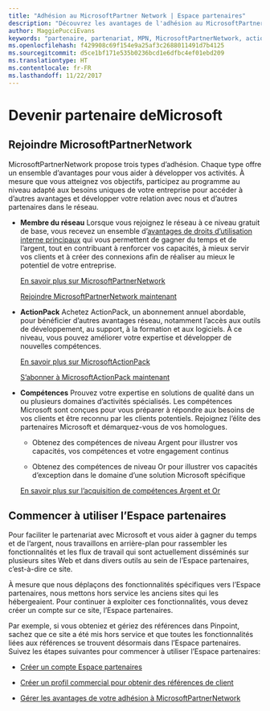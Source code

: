 ```yaml
---
title: "Adhésion au MicrosoftPartner Network | Espace partenaires"
description: "Découvrez les avantages de l'adhésion au MicrosoftPartner Network."
author: MaggiePucciEvans
keywords: "partenaire, partenariat, MPN, MicrosoftPartnerNetwork, action pack, MAPS, abonnement action pack, avantages, avantages MPN, adhésion"
ms.openlocfilehash: f429908c69f154e9a25af3c2688011491d7b4125
ms.sourcegitcommit: d5ce1bf171e535b0236bcd1e6dfbc4ef01ebd209
ms.translationtype: HT
ms.contentlocale: fr-FR
ms.lasthandoff: 11/22/2017
---
```

# <a name="partner-with-microsoft"></a>Devenir partenaire deMicrosoft

## <a name="join-the-microsoft-partner-network"></a>Rejoindre MicrosoftPartnerNetwork

MicrosoftPartnerNetwork propose trois types d’adhésion. Chaque type offre un ensemble d’avantages pour vous aider à développer vos activités. À mesure que vous atteignez vos objectifs, participez au programme au niveau adapté aux besoins uniques de votre entreprise pour accéder à d’autres avantages et développer votre relation avec nous et d’autres partenaires dans le réseau.

-   **Membre du réseau** Lorsque vous rejoignez le réseau à ce niveau gratuit de base, vous recevez un ensemble d’[avantages de droits d’utilisation interne principaux](https://partner.microsoft.com/membership/core-benefits) qui vous permettent de gagner du temps et de l’argent, tout en contribuant à renforcer vos capacités, à mieux servir vos clients et à créer des connexions afin de réaliser au mieux le potentiel de votre entreprise.

    [En savoir plus sur MicrosoftPartnerNetwork](https://partner.microsoft.com/membership/how-it-works)

    [Rejoindre MicrosoftPartnerNetwork maintenant](https://partners.microsoft.com/PartnerProgram/simplifiedenrollment.aspx)

-   **ActionPack** Achetez ActionPack, un abonnement annuel abordable, pour bénéficier d’autres avantages réseau, notamment l’accès aux outils de développement, au support, à la formation et aux logiciels. À ce niveau, vous pouvez améliorer votre expertise et développer de nouvelles compétences.

    [En savoir plus sur MicrosoftActionPack](https://partner.microsoft.com/membership/action-pack)

    [S’abonner à MicrosoftActionPack maintenant](mpn-get-action-pack.md)

-   **Compétences** Prouvez votre expertise en solutions de qualité dans un ou plusieurs domaines d’activités spécialisés. Les compétences Microsoft sont conçues pour vous préparer à répondre aux besoins de vos clients et être reconnu par les clients potentiels. Rejoignez l’élite des partenaires Microsoft et démarquez-vous de vos homologues.

    -   Obtenez des compétences de niveau Argent pour illustrer vos capacités, vos compétences et votre engagement continus

    -   Obtenez des compétences de niveau Or pour illustrer vos capacités d’exception dans le domaine d’une solution Microsoft spécifique

    [En savoir plus sur l’acquisition de compétences Argent et Or](https://partner.microsoft.com/membership/competencies)

   
## <a name="get-started-with-partner-center"></a>Commencer à utiliser l’Espace partenaires

Pour faciliter le partenariat avec Microsoft et vous aider à gagner du temps et de l’argent, nous travaillons en arrière-plan pour rassembler les fonctionnalités et les flux de travail qui sont actuellement disséminés sur plusieurs sites Web et dans divers outils au sein de l’Espace partenaires, c’est-à-dire ce site. 

À mesure que nous déplaçons des fonctionnalités spécifiques vers l’Espace partenaires, nous mettons hors service les anciens sites qui les hébergeaient. Pour continuer à exploiter ces fonctionnalités, vous devez créer un compte sur ce site, l’Espace partenaires. 

Par exemple, si vous obteniez et gériez des références dans Pinpoint, sachez que ce site a été mis hors service et que toutes les fonctionnalités liées aux références se trouvent désormais dans l’Espace partenaires. Suivez les étapes suivantes pour commencer à utiliser l’Espace partenaires:   

-   [Créer un compte Espace partenaires](mpn-create-a-partner-center-account.md)

-   [Créer un profil commercial pour obtenir des références de client](create-a-marketing-profile.md)

-   [Gérer les avantages de votre adhésion à MicrosoftPartnerNetwork](manage-your-partner-network-benefits.md)

